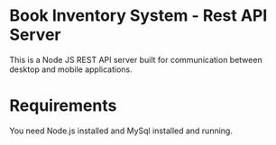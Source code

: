 # Book Inventory System - Rest API Server
This is a Node JS REST API server built for communication between desktop and mobile applications.

# Requirements
You need Node.js installed and MySql installed and running.

